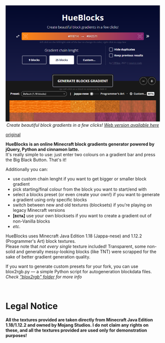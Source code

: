<p align=center><a href="https://1280px.github.io/hueblocks"><img src="https://raw.githubusercontent.com/1280px/hueblocks/main/readme-pic.png"></a><br>
<i>Create beautiful block gradients in a few clicks! <a href="https://nok1a1111.github.io/HueBlocksN/">Web version available here</a></i></p>
<a href="https://1280px.github.io/hueblocks">original</a>

<b>HueBlocks is an online Minecraft block gradients generator powered by jQuery, Python and cinnamon latte. </b>
<br>It's really simple to use: just enter two colours on a gradient bar and press the Big Black Button. That's it!

Additionally you can:<ul>
<li>use custom chain lenght if you want to get bigger or smaller block gradient
<li>pick starting/final colour from the block you want to start/end with
<li>select a blocks preset (or even create your own!) if you want to generate a gradient using only specific blocks
<li>switch between new and old textures (blocksets) if you're playing on legacy Minecraft versions
<li><b>[ʙᴇᴛᴀ]</b> use your own blocksets if you want to create a gradient out of non-Vanilla blocks
<li><i>etc.</i></ul>

HueBlocks uses Minecraft Java Edition 1.18 (Jappa-nese) and 1.12.2 (Programmer's Art) block textures. 
<br>Please note that <i>not every single</i> texture included! Transparent, some non-solid and generally messy-looking blocks (like TNT) were scrapped for the sake of better gradient generation quality.

If you want to generate custom presets for your fork, you can use blox2rgb.py — a simple Python script for autogeneration blockdata files. <i>Check <a href="https://github.com/1280px/hueblocks/tree/main/data/!!%20blox2rgb">"blox2rgb" folder</a> for more info</i>


<br><h1>Legal Notice</h1>
<b>All the textures provided are taken directly from Minecraft Java Edition 1.18/1.12.2 and owned by Mojang Studios. I do not claim any rights on these, and all the textures provided are used only for demonstration purposes!</b>
